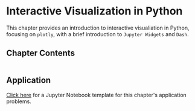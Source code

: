 # Interactive Visualization in Python

This chapter provides an introduction to interactive visualiation in Python, focusing on `plotly`, with a brief introduction to `Jupyter Widgets` and `Dash`.

## Chapter Contents

```{tableofcontents}
```

## Application

[Click here](https://colab.research.google.com/drive/1Oz7GGpg5jqchdPTk7_4IrYKf8EuyDoM-?usp=sharing) for a Jupyter Notebook template for this chapter's application problems.